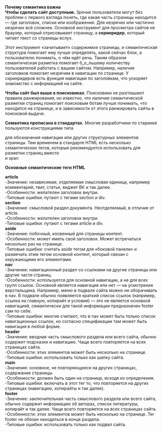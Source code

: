 **Почему семантика важна**  
**Чтобы сделать сайт доступным.** Зрячие пользователи могут без проблем с первого взгляда понять, где какая часть страницы находится — где заголовок, списки или изображения. Для незрячих или частично незрячих всё сложнее. Основной инструмент для просмотра сайтов не браузер, который отрисовывает страницу, а **скринридер**, который читает текст со страницы вслух.  

Этот инструмент «зачитывает» содержимое страницы, и семантическая структура помогает ему лучше определять, какой сейчас блок, а пользователю понимать, о чём идёт речь. Таким образом семантическая разметка помогает б_о_льшему количеству пользователей работать с вашим сайтом. Например, наличие заголовков помогает незрячим в навигации по странице. У скринридеров есть функция навигации по заголовкам, что ускоряет знакомство с информацией на сайте.  

**Чтобы сайт был выше в поисковиках**. Поисковики не разглашают правила ранжирования, но известно, что наличие семантической разметки страниц помогает поисковым ботам лучше понимать, что находится на странице, и в зависимости от этого ранжировать сайты в поисковой выдаче.  

**Семантика прописана в стандартах.** Многие разработчики по старинке пользуются конструкциями типа <div id="nav"> для обозначения навигации или других структурных элементов страницы. Тем временем в стандарте HTML есть несколько семантических тегов, которые рекомендуется использовать для разметки страниц вместо <div> и span  

**Основные семантические теги HTML**  

**article**  
-Значение: независимая, отделяемая смысловая единица, например комментарий, твит, статья, виджет ВК и так далее.  
-Особенности: желателен заголовок внутри.  
-Типовые ошибки: путают с тегами section и div.  
**section**  
-Значение: смысловой раздел документа. Неотделяемый, в отличие от article.  
-Особенности: желателен заголовок внутри.  
-Типовые ошибки: путают с тегами article и div.  
**aside**  
-Значение: побочный, косвенный для страницы контент.  
-Особенности: может иметь свой заголовок. Может встречаться несколько раз на странице.  
-Типовые ошибки: считать aside тегом для «боковой панели» и размечать этим тегом основной контент, который связан с окружающими его элементами.  
**nav**  
-Значение: навигационный раздел со ссылками на другие страницы или другие части страниц.  
-Особенности: используется для основной навигации, а не для всех групп ссылок. Основной является навигация или нет — на усмотрение верстальщика. Например, меню в подвале сайта можно не оборачивать в nav. В подвале обычно появляется краткий список ссылок (например, ссылка на главную, копирайт и условия) — это не является основной навигацией, семантически для такой информации предназначен footer сам по себе.  
-Типовые ошибки: многие считают, что в nav может быть только список навигационных ссылок, но согласно спецификации там может быть навигация в любой форме.  
**header**  
-Значение: вводная часть смыслового раздела или всего сайта, обычно содержит подсказки и навигацию. Чаще всего повторяется на всех страницах сайта.  
-Особенности: этих элементов может быть несколько на странице.  
-Типовые ошибки: использовать только как шапку сайта.  
**main**  
-Значение: основное, не повторяющееся на других страницах, содержание страницы.  
-Особенности: должен быть один на странице, исходя из определения.  
-Типовые ошибки: включать в этот тег то, что повторяется на других страницах (навигацию, копирайты и так далее).  
**footer**  
-Значение: заключительная часть смыслового раздела или всего сайта, обычно содержит информацию об авторах, список литературы, копирайт и так далее. Чаще всего повторяется на всех страницах сайта.  
-Особенности: этих элементов может быть несколько на странице. Тег footer не обязан находиться в конце раздела.  
-Типовые ошибки: использовать только как подвал сайта.  
